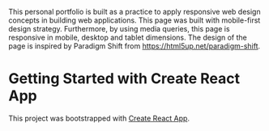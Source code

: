 This personal portfolio is built as a practice to apply responsive web design concepts in building web applications. This page was built with mobile-first
design strategy. Furthermore, by using media queries, this page is responsive in mobile, desktop and tablet dimensions. The design of the page is inspired
by Paradigm Shift from https://html5up.net/paradigm-shift.

# Getting Started with Create React App

This project was bootstrapped with [Create React App](https://github.com/facebook/create-react-app).
